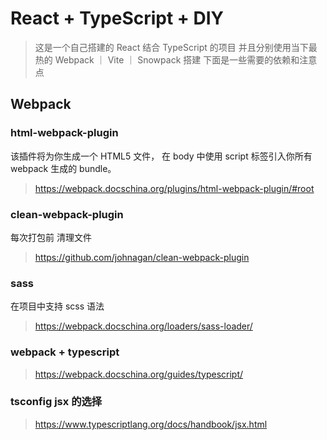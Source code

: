 # React + TypeScript + DIY

> 这是一个自己搭建的 React 结合 TypeScript 的项目 并且分别使用当下最热的 Webpack ｜ Vite ｜ Snowpack 搭建 下面是一些需要的依赖和注意点

## Webpack

### html-webpack-plugin

该插件将为你生成一个 HTML5 文件， 在 body 中使用 script 标签引入你所有 webpack 生成的 bundle。

> https://webpack.docschina.org/plugins/html-webpack-plugin/#root

### clean-webpack-plugin

每次打包前 清理文件

> https://github.com/johnagan/clean-webpack-plugin

### sass

在项目中支持 scss 语法

> https://webpack.docschina.org/loaders/sass-loader/

### webpack + typescript

> https://webpack.docschina.org/guides/typescript/

### tsconfig jsx 的选择

> https://www.typescriptlang.org/docs/handbook/jsx.html
